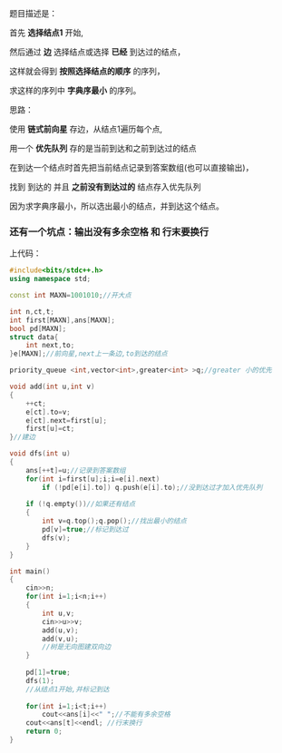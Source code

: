 题目描述是：

首先 **选择结点1** 开始,

然后通过 **边** 选择结点或选择 **已经** 到达过的结点，

这样就会得到 **按照选择结点的顺序** 的序列，

求这样的序列中 **字典序最小** 的序列。

思路：

使用 **链式前向星** 存边，从结点1遍历每个点,

用一个 **优先队列** 存的是当前到达和之前到达过的结点

在到达一个结点时首先把当前结点记录到答案数组(也可以直接输出)，

找到 到达的 并且 **之前没有到达过的** 结点存入优先队列

因为求字典序最小，所以选出最小的结点，并到达这个结点。

### 还有一个坑点：输出没有多余空格 和 行末要换行

上代码：
```cpp
#include<bits/stdc++.h>
using namespace std;

const int MAXN=1001010;//开大点

int n,ct,t;
int first[MAXN],ans[MAXN];
bool pd[MAXN];
struct data{
	int next,to;
}e[MAXN];//前向星,next上一条边,to到达的结点

priority_queue <int,vector<int>,greater<int> >q;//greater 小的优先

void add(int u,int v)
{
	++ct;
	e[ct].to=v;
	e[ct].next=first[u];
	first[u]=ct;
}//建边

void dfs(int u)
{
	ans[++t]=u;//记录到答案数组
	for(int i=first[u];i;i=e[i].next)
		if (!pd[e[i].to]) q.push(e[i].to);//没到达过才加入优先队列
	
	if (!q.empty())//如果还有结点
	{
		int v=q.top();q.pop();//找出最小的结点
		pd[v]=true;//标记到达过
		dfs(v);	
	}
}

int main()
{
	cin>>n;
	for(int i=1;i<n;i++)
	{
		int u,v;
		cin>>u>>v;
		add(u,v);
		add(v,u);
        //树是无向图建双向边
	}
	
	pd[1]=true;
	dfs(1);
	//从结点1开始,并标记到达
    
	for(int i=1;i<t;i++)
		cout<<ans[i]<<" ";//不能有多余空格
	cout<<ans[t]<<endl;	//行末换行
	return 0;
}
```